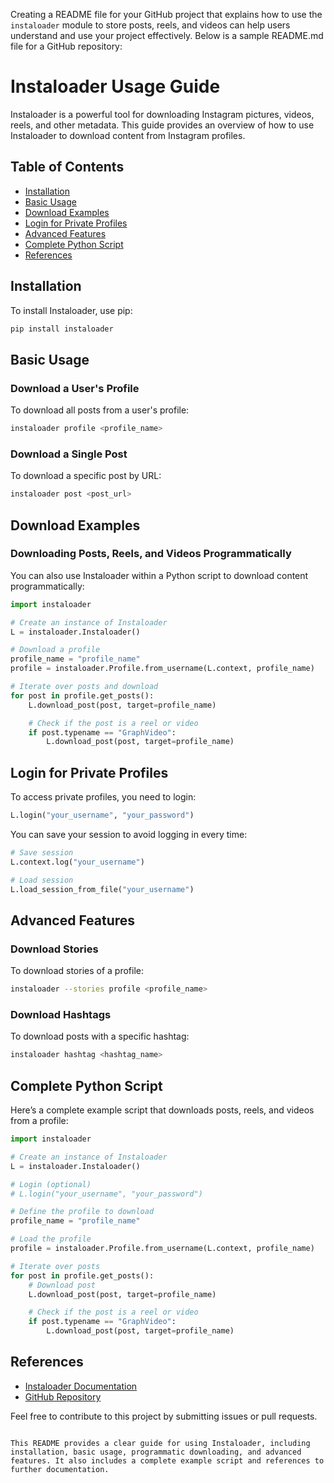 Creating a README file for your GitHub project that explains how to use the `instaloader` module to store posts, reels, and videos can help users understand and use your project effectively. Below is a sample README.md file for a GitHub repository:


# Instaloader Usage Guide

Instaloader is a powerful tool for downloading Instagram pictures, videos, reels, and other metadata. This guide provides an overview of how to use Instaloader to download content from Instagram profiles.

## Table of Contents

- [Installation](#installation)
- [Basic Usage](#basic-usage)
- [Download Examples](#download-examples)
- [Login for Private Profiles](#login-for-private-profiles)
- [Advanced Features](#advanced-features)
- [Complete Python Script](#complete-python-script)
- [References](#references)

## Installation

To install Instaloader, use pip:

```bash
pip install instaloader
```

## Basic Usage

### Download a User's Profile

To download all posts from a user's profile:

```bash
instaloader profile <profile_name>
```

### Download a Single Post

To download a specific post by URL:

```bash
instaloader post <post_url>
```

## Download Examples

### Downloading Posts, Reels, and Videos Programmatically

You can also use Instaloader within a Python script to download content programmatically:

```python
import instaloader

# Create an instance of Instaloader
L = instaloader.Instaloader()

# Download a profile
profile_name = "profile_name"
profile = instaloader.Profile.from_username(L.context, profile_name)

# Iterate over posts and download
for post in profile.get_posts():
    L.download_post(post, target=profile_name)

    # Check if the post is a reel or video
    if post.typename == "GraphVideo":
        L.download_post(post, target=profile_name)
```

## Login for Private Profiles

To access private profiles, you need to login:

```python
L.login("your_username", "your_password")
```

You can save your session to avoid logging in every time:

```python
# Save session
L.context.log("your_username")

# Load session
L.load_session_from_file("your_username")
```

## Advanced Features

### Download Stories

To download stories of a profile:

```bash
instaloader --stories profile <profile_name>
```

### Download Hashtags

To download posts with a specific hashtag:

```bash
instaloader hashtag <hashtag_name>
```

## Complete Python Script

Here’s a complete example script that downloads posts, reels, and videos from a profile:

```python
import instaloader

# Create an instance of Instaloader
L = instaloader.Instaloader()

# Login (optional)
# L.login("your_username", "your_password")

# Define the profile to download
profile_name = "profile_name"

# Load the profile
profile = instaloader.Profile.from_username(L.context, profile_name)

# Iterate over posts
for post in profile.get_posts():
    # Download post
    L.download_post(post, target=profile_name)

    # Check if the post is a reel or video
    if post.typename == "GraphVideo":
        L.download_post(post, target=profile_name)
```

## References

- [Instaloader Documentation](https://instaloader.github.io/)
- [GitHub Repository](https://github.com/instaloader/instaloader)

Feel free to contribute to this project by submitting issues or pull requests.
```

This README provides a clear guide for using Instaloader, including installation, basic usage, programmatic downloading, and advanced features. It also includes a complete example script and references to further documentation.
